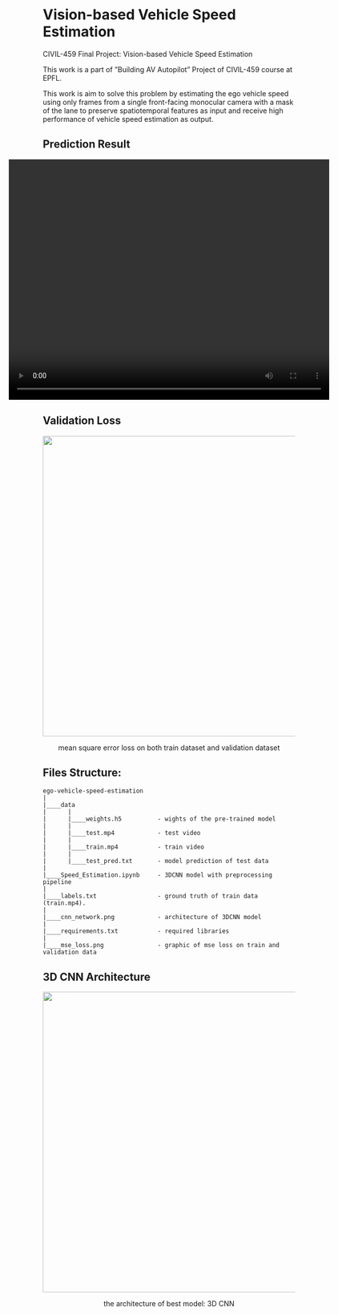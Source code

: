 # Vision-based Vehicle Speed Estimation

CIVIL-459 Final Project: Vision-based Vehicle Speed Estimation

This work is a part of ”Building AV Autopilot” Project of CIVIL-459 course at EPFL.

This work is aim to solve this problem by estimating the ego vehicle speed using only frames from a single front-facing monocular camera with a mask of the lane to preserve spatiotemporal features as input and receive high performance of vehicle speed estimation as output.

## Prediction Result

<div style="display: flex; justify-content: center;">
<video align="center" width="640" height="480" controls>
    <source src="./data/prediction.mp4" type="video/mp4">
</video>
</div>

## Validation Loss

<p align="center">
<img width="600" src="./mse_loss.jpeg"/>
<p align="center">mean square error loss on both train dataset and validation dataset</p>
</p>

## Files Structure:

    ego-vehicle-speed-estimation
    |
    |____data
    |      |
    |      |____weights.h5          - wights of the pre-trained model
    |      |
    |      |____test.mp4            - test video
    |      |
    |      |____train.mp4           - train video
    |      |
    |      |____test_pred.txt       - model prediction of test data
    |
    |____Speed_Estimation.ipynb     - 3DCNN model with preprocessing pipeline
    |
    |____labels.txt                 - ground truth of train data (train.mp4).
    |
    |____cnn_network.png            - architecture of 3DCNN model
    |
    |____requirements.txt           - required libraries
    |
    |____mse_loss.png               - graphic of mse loss on train and validation data

## 3D CNN Architecture

<p align="center">
<img width="600" src="./cnn_network.png"/>
<p align="center">the architecture of best model: 3D CNN</p>
</p>
